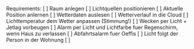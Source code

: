 Requirements:
[ ] Raum anlegen
[ ] Lichtquellen positionieren
[ ] Aktuelle Position anlernen
[ ] Wetterdaten auslesen
[ ] Wetterverlauf in die Cloud
[ ] Lichttemperatur dem Wetter anpassen (Stimmung!)
[ ] Wecken per Licht + Jetlag vorbeugen
[ ] Alarm per Licht und Lichtfarbe fuer Regenschirm, wenn Haus zu verlassen
[ ] Abfahrtsalarm fuer Oeffis
[ ] Licht folgt der Person in der Wohnung
[ ] 
